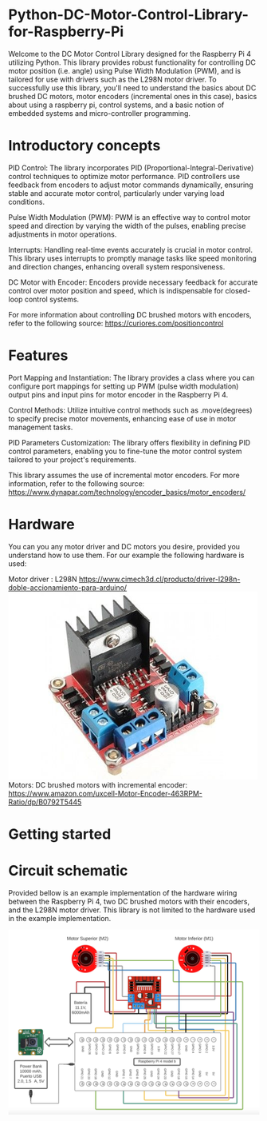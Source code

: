 # Python-DC-Motor-Control-Library-for-Raspberry-Pi

Welcome to the DC Motor Control Library designed for the Raspberry Pi 4 utilizing Python. This library provides robust functionality for controlling DC motor position (i.e. angle) using Pulse Width Modulation (PWM), and is tailored for use with drivers such as the L298N motor driver. To successfully use this library, you'll need to understand the basics about DC brushed DC motors, motor encoders (incremental ones in this case), basics about using a raspberry pi, control systems, and a basic notion of embedded systems and micro-controller programming.

# Introductory concepts

PID Control: The library incorporates PID (Proportional-Integral-Derivative) control techniques to optimize motor performance. PID controllers use feedback from encoders to adjust motor commands dynamically, ensuring stable and accurate motor control, particularly under varying load conditions.

Pulse Width Modulation (PWM): PWM is an effective way to control motor speed and direction by varying the width of the pulses, enabling precise adjustments in motor operations.

Interrupts: Handling real-time events accurately is crucial in motor control. This library uses interrupts to promptly manage tasks like speed monitoring and direction changes, enhancing overall system responsiveness.

DC Motor with Encoder: Encoders provide necessary feedback for accurate control over motor position and speed, which is indispensable for closed-loop control systems.

For more information about controlling DC brushed motors with encoders, refer to the following source: https://curiores.com/positioncontrol


# Features

Port Mapping and Instantiation: The library provides a class where you can configure port mappings for setting up PWM (pulse width modulation) output pins and input pins for motor encoder in the Raspberry Pi 4.

Control Methods: Utilize intuitive control methods such as .move(degrees) to specify precise motor movements, enhancing ease of use in motor management tasks.

PID Parameters Customization: The library offers flexibility in defining PID control parameters, enabling you to fine-tune the motor control system tailored to your project's requirements.

This library assumes the use of incremental motor encoders. For more information, refer to the following source: https://www.dynapar.com/technology/encoder_basics/motor_encoders/

# Hardware
You can you any motor driver and DC motors you desire, provided you understand how to use them. For our example the following hardware is used:

Motor driver : L298N https://www.cimech3d.cl/producto/driver-l298n-doble-accionamiento-para-arduino/
![Alt Text](H-bridge-driver.jpg)
Motors: DC brushed motors with incremental encoder:  https://www.amazon.com/uxcell-Motor-Encoder-463RPM-Ratio/dp/B0792T5445

# Getting started


# Circuit schematic
Provided bellow is an example implementation of the hardware wiring between the Raspberry Pi 4, two DC brushed motors with their encoders, and the L298N motor driver. This library is not limited to the hardware used in the example implementation.

![Alt Text](circuit_schematic.png)
